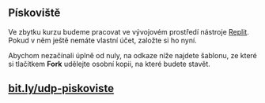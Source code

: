 ## Pískoviště

Ve zbytku kurzu budeme pracovat ve vývojovém prostředí nástroje [Replit](https://replit.com/signup). Pokud v něm ještě nemáte vlastní účet, založte si ho nyní.

Abychom nezačínali úplně od nuly, na odkaze níže najdete šablonu, ze které si tlačítkem **Fork** udělejte osobní kopii, na které budete stavět.

## [bit.ly/udp-piskoviste](https://bit.ly/udp-piskoviste)
